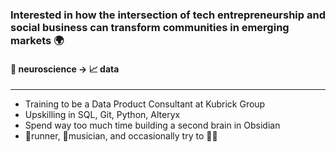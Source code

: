 ### Interested in how the intersection of tech entrepreneurship and social business can transform communities in emerging markets 🌍
#### 🧠 neuroscience -> 📈 data


---
- Training to be a Data Product Consultant at Kubrick Group
- Upskilling in SQL, Git, Python, Alteryx 
- Spend way too much time building a second brain in Obsidian
- 🏃runner, 🎷musician, and occasionally try to 💃🏽
